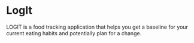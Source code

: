 # LogIt

LOGIT is a food tracking application that helps you get a baseline for your current eating habits and potentially plan for a change.

